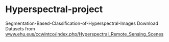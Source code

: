 # Hyperspectral-project
Segmentation-Based-Classification-of-Hyperspectral-Images
Download Datasets from www.ehu.eus/ccwintco/index.php/Hyperspectral_Remote_Sensing_Scenes
